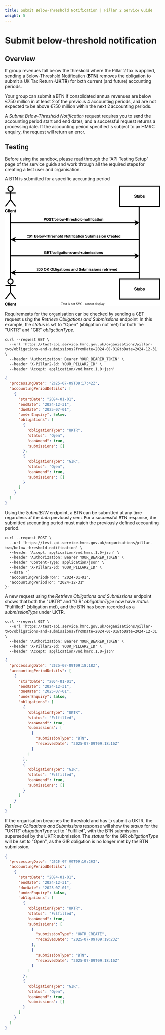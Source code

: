 ```yaml
---
title: Submit Below-Threshold Notification | Pillar 2 Service Guide
weight: 5
---
```


# Submit below-threshold notification

## Overview

If group revenues fall below the threshold where the Pillar 2 tax is applied, sending a Below-Threshold Notification (**BTN**) removes the obligation to submit a UK Tax Return (**UKTR**) for both current (and future) accounting periods. 

Your group can submit a BTN if consolidated annual revenues are below €750 million in at least 2 of the previous 4 accounting periods, and are not expected to be above €750 million within the next 2 accounting periods.

A *Submit Below-Threshold Notification* request requires you to send the accounting period start and end dates, and a successful request returns a processing date. If the accounting period specified is subject to an HMRC enquiry, the request will return an error. 

## Testing

Before using the sandbox, please read through the "API Testing Setup" page of the service guide and work through all the required steps for creating a test user and organisation. 

A BTN is submitted for a specific accounting period. 

<a href="figures/below-threshold-notification.svg" target="blank"><img src="figures/btn-test-sequence.svg" alt="Sequence diagram showing REST calls for testing Below-Threshold Notification" style="width:520px;" /></a>

Requirements for the organisation can be checked by sending a GET request using the *Retrieve Obligations and Submissions* endpoint. In this example, the *status* is set to "Open" (obligation not met) for both the "UKTR" and "GIR" *obligationType*. 

```shell
curl --request GET \
  --url 'https://test-api.service.hmrc.gov.uk/organisations/pillar-two/obligations-and-submissions?fromDate=2024-01-01&toDate=2024-12-31' \
  --header 'Authorization: Bearer YOUR_BEARER_TOKEN' \
  --header 'X-Pillar2-Id: YOUR_PILLAR2_ID' \
  --header 'Accept: application/vnd.hmrc.1.0+json'
```

```json
{
  "processingDate": "2025-07-09T09:17:42Z",
  "accountingPeriodDetails": [
    {
      "startDate": "2024-01-01",
      "endDate": "2024-12-31",
      "dueDate": "2025-07-01",
      "underEnquiry": false,
      "obligations": [
        {
          "obligationType": "UKTR",
          "status": "Open",
          "canAmend": true,
          "submissions": []
        },
        {
          "obligationType": "GIR",
          "status": "Open",
          "canAmend": true,
          "submissions": []
        }
      ]
    }
  ]
}
```

Using the *SubmitBTN* endpoint, a BTN can be submitted at any time regardless of the data previously sent. For a successful BTN response, the submitted accounting period must match the previously defined accounting period.

```shell
curl --request POST \
  --url 'https://test-api.service.hmrc.gov.uk/organisations/pillar-two/below-threshold-notification' \
  --header 'Accept: application/vnd.hmrc.1.0+json' \
  --header 'Authorization: Bearer YOUR_BEARER_TOKEN' \
  --header 'Content-Type: application/json' \
  --header 'X-Pillar2-Id: YOUR_PILLAR2_ID' \
  --data '{
  "accountingPeriodFrom": "2024-01-01",
  "accountingPeriodTo": "2024-12-31"
}'
```


A new request using the *Retrieve Obligations and Submissions* endpoint shows that both the "UKTR" and "GIR" *obligationType* now have *status* "Fulfilled" (obligation met), and the BTN has been recorded as a *submissionType* under UKTR.

```shell
curl --request GET \
  --url 'https://test-api.service.hmrc.gov.uk/organisations/pillar-two/obligations-and-submissions?fromDate=2024-01-01&toDate=2024-12-31' \
  --header 'Authorization: Bearer YOUR_BEARER_TOKEN' \
  --header 'X-Pillar2-Id: YOUR_PILLAR2_ID' \
  --header 'Accept: application/vnd.hmrc.1.0+json'
```

```json
{
  "processingDate": "2025-07-09T09:18:18Z",
  "accountingPeriodDetails": [
    {
      "startDate": "2024-01-01",
      "endDate": "2024-12-31",
      "dueDate": "2025-07-01",
      "underEnquiry": false,
      "obligations": [
        {
          "obligationType": "UKTR",
          "status": "Fulfilled",
          "canAmend": true,
          "submissions": [
            {
              "submissionType": "BTN",
              "receivedDate": "2025-07-09T09:18:16Z"
            }
          ]
        },
        {
          "obligationType": "GIR",
          "status": "Fulfilled",
          "canAmend": true,
          "submissions": []
        }
      ]
    }
  ]
}
```

If the organisation breaches the threshold and has to submit a UKTR, the *Retrieve Obligations and Submissions* response will show the *status* for the "UKTR" *obligationType* set to "Fulfilled", with the BTN submission superseded by the UKTR submission. The *status* for the GIR *obligationType* will be set to "Open", as the GIR obligation is no longer met by the BTN submission. 

```json
{
  "processingDate": "2025-07-09T09:19:26Z",
  "accountingPeriodDetails": [
    {
      "startDate": "2024-01-01",
      "endDate": "2024-12-31",
      "dueDate": "2025-07-01",
      "underEnquiry": false,
      "obligations": [
        {
          "obligationType": "UKTR",
          "status": "Fulfilled",
          "canAmend": true,
          "submissions": [
            {
              "submissionType": "UKTR_CREATE",
              "receivedDate": "2025-07-09T09:19:23Z"
            },
            {
              "submissionType": "BTN",
              "receivedDate": "2025-07-09T09:18:16Z"
            }
          ]
        },
        {
          "obligationType": "GIR",
          "status": "Open",
          "canAmend": true,
          "submissions": []
        }
      ]
    }
  ]
}
```
